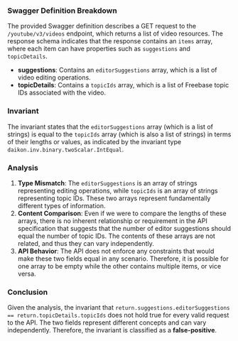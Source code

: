 ### Swagger Definition Breakdown
The provided Swagger definition describes a GET request to the `/youtube/v3/videos` endpoint, which returns a list of video resources. The response schema indicates that the response contains an `items` array, where each item can have properties such as `suggestions` and `topicDetails`. 

- **suggestions**: Contains an `editorSuggestions` array, which is a list of video editing operations.
- **topicDetails**: Contains a `topicIds` array, which is a list of Freebase topic IDs associated with the video.

### Invariant
The invariant states that the `editorSuggestions` array (which is a list of strings) is equal to the `topicIds` array (which is also a list of strings) in terms of their lengths or values, as indicated by the invariant type `daikon.inv.binary.twoScalar.IntEqual`. 

### Analysis
1. **Type Mismatch**: The `editorSuggestions` is an array of strings representing editing operations, while `topicIds` is an array of strings representing topic IDs. These two arrays represent fundamentally different types of information.
2. **Content Comparison**: Even if we were to compare the lengths of these arrays, there is no inherent relationship or requirement in the API specification that suggests that the number of editor suggestions should equal the number of topic IDs. The contents of these arrays are not related, and thus they can vary independently.
3. **API Behavior**: The API does not enforce any constraints that would make these two fields equal in any scenario. Therefore, it is possible for one array to be empty while the other contains multiple items, or vice versa.

### Conclusion
Given the analysis, the invariant that `return.suggestions.editorSuggestions == return.topicDetails.topicIds` does not hold true for every valid request to the API. The two fields represent different concepts and can vary independently. Therefore, the invariant is classified as a **false-positive**.

